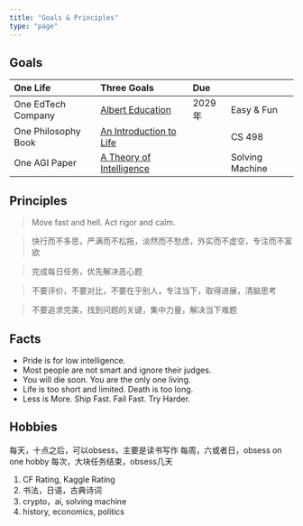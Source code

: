 ```yaml
---
title: "Goals & Principles"
type: "page"
---
```


## Goals

| One Life               | Three Goals                                   | Due               |             |
|:-----------------------|:----------------------------------------------|:------------------|:------------|
| One EdTech Company     |  [Albert Education](./edu)                     | 2029年            | Easy & Fun |
| One Philosophy Book    |  [An Introduction to Life](./life)             |                   | CS 498     |
| One AGI Paper          |  [A Theory of Intelligence](./ai)              |                   | Solving Machine |

## Principles

> Move fast and hell. Act rigor and calm.

> 快行而不多思，严满而不松拖，淡然而不愁虑，外实而不虚空，专注而不富欲

> 完成每日任务，优先解决恶心题

> 不要评价，不要对比，不要在乎别人，专注当下，取得进展，清脑思考

> 不要追求完美，找到问题的关键，集中力量，解决当下难题

## Facts

- Pride is for low intelligence.
- Most people are not smart and ignore their judges.
- You will die soon. You are the only one living.
- Life is too short and limited. Death is too long.
- Less is More. Ship Fast. Fail Fast. Try Harder.

## Hobbies

每天，十点之后，可以obsess，主要是读书写作
每周，六或者日，obsess on one hobby
每次，大块任务结束，obsess几天

1. CF Rating, Kaggle Rating
1. 书法，日语，古典诗词
1. crypto，ai, solving machine
1. history, economics, politics